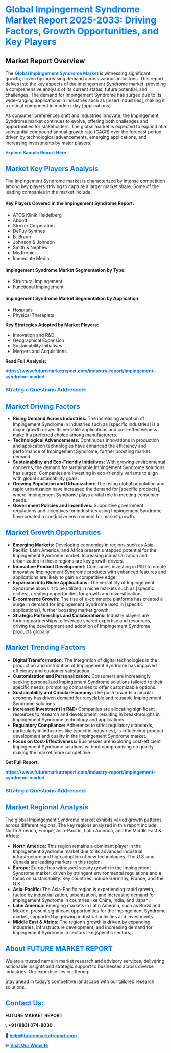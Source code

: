 <h1 style="color: #007BFF;">Global Impingement Syndrome Market Report 2025-2033: Driving Factors, Growth Opportunities, and Key Players</h1>

<section id="overview">
<h2>Market Report Overview</h2>
<p>The <a href="https://www.futuremarketreport.com/industry-report/impingement-syndrome-market" style="color: #007BFF; text-decoration: none;"><strong>Global Impingement Syndrome Market</strong></a> is witnessing significant growth, driven by increasing demand across various industries. This report delves into the key aspects of the Impingement Syndrome market, providing a comprehensive analysis of its current status, future potential, and challenges. The demand for Impingement Syndrome has surged due to its wide-ranging applications in industries such as [insert industries], making it a critical component in modern-day [applications].</p>
<p>As consumer preferences shift and industries innovate, the Impingement Syndrome market continues to evolve, offering both challenges and opportunities for stakeholders. The global market is expected to expand at a substantial compound annual growth rate (CAGR) over the forecast period, driven by technological advancements, emerging applications, and increasing investments by major players.</p>
</section>

<section id="overview">
<p><a href="https://www.futuremarketreport.com/request-sample/reportId=76993" style="color: #007BFF; text-decoration: none;"><strong>Explore Sample Report Here</strong></a></p>
</section>

<section id="key-players">
<h2 style="color: #007BFF;">Market Key Players Analysis</h2>
<p>The Impingement Syndrome market is characterized by intense competition among key players striving to capture a larger market share. Some of the leading companies in the market include:</p>
<h4>Key Players Covered in the Impingement Syndrome Report:</h4>
<ul><li>ATOS Klinik Heidelberg</li><li>Abbott</li><li>Stryker Corporation</li><li>DePuy Synthes</li><li>B. Braun</li><li>Johnson &amp; Johnson</li><li>Smith &amp; Nephew</li><li>Medtronic</li><li>Immediate Media</li></ul>
<h4>Impingement Syndrome Market Segmentation by Type:</h4>
<ul><li>Structural Impingement</li><li>Functional Impingement</li></ul>

<h4>Impingement Syndrome Market Segmentation by Application:</h4>
<ul><li>Hospitals</li><li>Physical Therapists</li></ul>
<p><strong>Key Strategies Adopted by Market Players:</strong></p>
<ul>
<li>Innovation and R&D</li>
<li>Geographical Expansion</li>
<li>Sustainability Initiatives</li>
<li>Mergers and Acquisitions</li>
</ul>
</section>

<section>
<p><strong>Read Full Analysis: </strong></p><a href="https://www.futuremarketreport.com/industry-report/impingement-syndrome-market" style="color: #007BFF; text-decoration: none;"><strong>https://www.futuremarketreport.com/industry-report/impingement-syndrome-market</strong></a>
<h3 style="color: #007BFF;">Strategic Questions Addressed:</h3>
</section>

<section id="driving-factors">
<h2 style="color: #007BFF;">Market Driving Factors</h2>
<ul>
<li><strong>Rising Demand Across Industries:</strong> The increasing adoption of Impingement Syndrome in industries such as [specific industries] is a major growth driver. Its versatile applications and cost-effectiveness make it a preferred choice among manufacturers.</li>
<li><strong>Technological Advancements:</strong> Continuous innovations in production and application technologies have enhanced the efficiency and performance of Impingement Syndrome, further boosting market demand.</li>
<li><strong>Sustainability and Eco-Friendly Initiatives:</strong> With growing environmental concerns, the demand for sustainable Impingement Syndrome solutions has surged. Companies are investing in eco-friendly variants to align with global sustainability goals.</li>
<li><strong>Growing Population and Urbanization:</strong> The rising global population and rapid urbanization have increased the demand for [specific products], where Impingement Syndrome plays a vital role in meeting consumer needs.</li>
<li><strong>Government Policies and Incentives:</strong> Supportive government regulations and incentives for industries using Impingement Syndrome have created a conducive environment for market growth.</li>
</ul>
</section>

<section id="growth-opportunities">
<h2 style="color: #007BFF;">Market Growth Opportunities</h2>
<ul>
<li><strong>Emerging Markets:</strong> Developing economies in regions such as Asia-Pacific, Latin America, and Africa present untapped potential for the Impingement Syndrome market. Increasing industrialization and urbanization in these regions are key growth drivers.</li>
<li><strong>Innovative Product Development:</strong> Companies investing in R&D to create innovative Impingement Syndrome products with enhanced features and applications are likely to gain a competitive edge.</li>
<li><strong>Expansion into Niche Applications:</strong> The versatility of Impingement Syndrome allows it to be utilized in niche markets such as [specific niches], creating opportunities for growth and diversification.</li>
<li><strong>E-commerce Growth:</strong> The rise of e-commerce platforms has created a surge in demand for Impingement Syndrome used in [specific applications], further boosting market growth.</li>
<li><strong>Strategic Partnerships and Collaborations:</strong> Industry players are forming partnerships to leverage shared expertise and resources, driving the development and adoption of Impingement Syndrome products globally.</li>
</ul>
</section>

<section id="trending-factors">
<h2 style="color: #007BFF;">Market Trending Factors</h2>
<ul>
<li><strong>Digital Transformation:</strong> The integration of digital technologies in the production and distribution of Impingement Syndrome has improved efficiency and customer satisfaction.</li>
<li><strong>Customization and Personalization:</strong> Consumers are increasingly seeking personalized Impingement Syndrome solutions tailored to their specific needs, prompting companies to offer customizable options.</li>
<li><strong>Sustainability and Circular Economy:</strong> The push towards a circular economy has driven demand for recyclable and reusable Impingement Syndrome solutions.</li>
<li><strong>Increased Investment in R&D:</strong> Companies are allocating significant resources to research and development, resulting in breakthroughs in Impingement Syndrome technology and applications.</li>
<li><strong>Regulatory Compliance:</strong> Adherence to strict regulatory standards, particularly in industries like [specific industries], is influencing product development and quality in the Impingement Syndrome market.</li>
<li><strong>Focus on Cost-Effectiveness:</strong> Businesses are exploring cost-efficient Impingement Syndrome solutions without compromising on quality, making the market more competitive.</li>
</ul>
</section>

<section>
<p><strong>Get Full Report: </strong></p><a href="https://www.futuremarketreport.com/industry-report/impingement-syndrome-market" style="color: #007BFF; text-decoration: none;"><strong>https://www.futuremarketreport.com/industry-report/impingement-syndrome-market</strong></a>
<h3 style="color: #007BFF;">Strategic Questions Addressed:</h3>
</section>


<section id="regional-analysis">
<h2 style="color: #007BFF;">Market Regional Analysis</h2>
<p>The global Impingement Syndrome market exhibits varied growth patterns across different regions. The key regions analyzed in this report include North America, Europe, Asia-Pacific, Latin America, and the Middle East & Africa:</p>
<ul>
<li><strong>North America:</strong> This region remains a dominant player in the Impingement Syndrome market due to its advanced industrial infrastructure and high adoption of new technologies. The U.S. and Canada are leading markets in this region.</li>
<li><strong>Europe:</strong> Europe has witnessed steady growth in the Impingement Syndrome market, driven by stringent environmental regulations and a focus on sustainability. Key countries include Germany, France, and the U.K.</li>
<li><strong>Asia-Pacific:</strong> The Asia-Pacific region is experiencing rapid growth, fueled by industrialization, urbanization, and increasing demand for Impingement Syndrome in countries like China, India, and Japan.</li>
<li><strong>Latin America:</strong> Emerging markets in Latin America, such as Brazil and Mexico, present significant opportunities for the Impingement Syndrome market, supported by growing industrial activities and investments.</li>
<li><strong>Middle East & Africa:</strong> The region’s growth is driven by expanding industries, infrastructure development, and increasing demand for Impingement Syndrome in sectors like [specific sectors].</li>
</ul>
</section>

<footer>
<h2 style="color: #007BFF;">About FUTURE MARKET REPORT</h2>
<p>We are a trusted name in market research and advisory services, delivering actionable insights and strategic support to businesses across diverse industries. Our expertise lies in offering:</p>

<p>Stay ahead in today’s competitive landscape with our tailored research solutions.</p>

<h2 style="color: #007BFF;">Contact Us:</h2>
<p><strong>FUTURE MARKET REPORT</strong></p>
<p>📞 <strong>+91 (883) 074-8030</strong></p>
<p>📧 <strong><a href="mailto:help@futuremarketreport.com" style="color: #007BFF;">help@futuremarketreport.com</a></strong></p>
<p>🌐 <strong><a href="https://www.futuremarketreport.com/" style="color: #007BFF;">Visit Our Website</a></strong></p>
</footer>